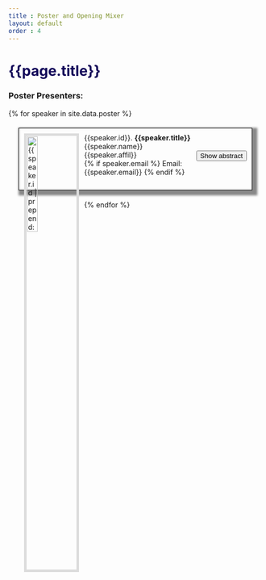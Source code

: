 ```yaml
---
title : Poster and Opening Mixer
layout: default
order : 4
---
```


<script>
function showFun(pID,pbnID) {
  var x = document.getElementById(pID);
  var bntext = document.getElementById(pbnID);
  if (x.style.display === "none") {
    x.style.display = "block";
    bntext.innerText = "Hide abstract";
  } else {
    x.style.display = "none";
    bntext.innerText = "Show abstract";
  }  
}
</script>

<script src="{{ site.baseurl }}/assets/js/pdfThumbnails/pdfThumbnails.js" data-pdfjs-src="{{site.baseurl }}/assets/js/pdfThumbnails/build/pdf.js"></script>

<h1 style="color: #120659;"> {{page.title}} </h1>
<h3> Poster Presenters: </h3>



{% for speaker in site.data.poster %}
<div class="poster" style="border: 1px solid black; margin: 20px;padding: 10px; box-shadow: 5px 5px 4px 5px #888888;">
  <div>
  <img alt= '{{speaker.id | prepend: "poster" }}' data-pdf-thumbnail-file="{{site.baseurl }}/assets/posters/{{speaker.id | prepend: "poster" }}.pdf" style="float: left;width: 22%;padding:1px;margin-right:10px;border: 5px solid Gainsboro">
  {{speaker.id}}. <b>{{speaker.title}}</b> <br/>
  {{speaker.name}}<br/>
    {{speaker.affil}} 
    <div style="float: right;">
  <button id = "{{speaker.id | prepend: 'poster-bn'}}" class="btn btn-ps" onclick="showFun('{{speaker.id | prepend: "poster" }}','{{speaker.id | prepend: "poster-bn" }}')">Show abstract</button>
  </div><br/> 
  {% if speaker.email %}
  Email: {{speaker.email}}
  {% endif %}
  </div>
  <br/> 
  <div id = "{{speaker.id | prepend: 'poster'}}" style="display: none"> 
  <b> Abstract</b>: {{speaker.abstract}} 
  </div>
</div>
{% endfor %}


